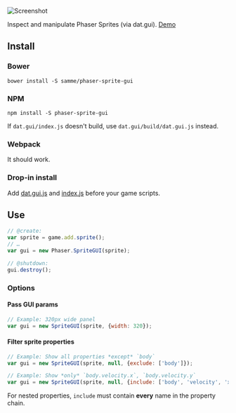 ![Screenshot](https://samme.github.io/phaser-sprite-gui/screenshot.png)

Inspect and manipulate Phaser Sprites (via dat.gui). [Demo](https://samme.github.io/phaser-sprite-gui/)

Install
-------

### Bower

    bower install -S samme/phaser-sprite-gui

### NPM

    npm install -S phaser-sprite-gui

If `dat.gui/index.js` doesn't build, use `dat.gui/build/dat.gui.js` instead.

### Webpack

It should work.

### Drop-in install

Add [dat.gui.js](https://github.com/dataarts/dat.gui/tree/master/build/dat.gui.js) and [index.js](index.js) before your game scripts.

Use
---

```javascript
// @create:
var sprite = game.add.sprite();
// …
var gui = new Phaser.SpriteGUI(sprite);

// @shutdown:
gui.destroy();
```

### Options

#### Pass GUI params

```javascript
// Example: 320px wide panel
var gui = new SpriteGUI(sprite, {width: 320});
```

#### Filter sprite properties

```javascript
// Example: Show all properties *except* `body`
var gui = new SpriteGUI(sprite, null, {exclude: ['body']});

// Example: Show *only* `body.velocity.x`, `body.velocity.y`
var gui = new SpriteGUI(sprite, null, {include: ['body', 'velocity', 'x', 'y']});
```

For nested properties, `include` must contain **every** name in the property chain.
